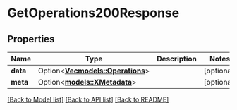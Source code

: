 # GetOperations200Response

## Properties

Name | Type | Description | Notes
------------ | ------------- | ------------- | -------------
**data** | Option<[**Vec<models::Operations>**](Operations.md)> |  | [optional]
**meta** | Option<[**models::XMetadata**](x-metadata.md)> |  | [optional]

[[Back to Model list]](../README.md#documentation-for-models) [[Back to API list]](../README.md#documentation-for-api-endpoints) [[Back to README]](../README.md)


